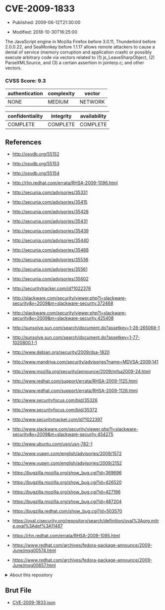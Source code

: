 # CVE-2009-1833

- Published: 2009-06-12T21:30:00

- Modified: 2018-10-30T16:25:00

The JavaScript engine in Mozilla Firefox before 3.0.11, Thunderbird before 2.0.0.22, and SeaMonkey before 1.1.17 allows remote attackers to cause a denial of service (memory corruption and application crash) or possibly execute arbitrary code via vectors related to (1) js_LeaveSharpObject, (2) ParseXMLSource, and (3) a certain assertion in jsinterp.c; and other vectors.

### CVSS Score: **9.3**

| authentication | complexity | vector |
| --- | --- | --- |
| NONE | MEDIUM | NETWORK |

| confidentiality | integrity | availability |
| --- | --- | --- |
| COMPLETE | COMPLETE | COMPLETE |

## References

* http://osvdb.org/55152

* http://osvdb.org/55153

* http://osvdb.org/55154

* http://rhn.redhat.com/errata/RHSA-2009-1096.html

* http://secunia.com/advisories/35331

* http://secunia.com/advisories/35415

* http://secunia.com/advisories/35428

* http://secunia.com/advisories/35431

* http://secunia.com/advisories/35439

* http://secunia.com/advisories/35440

* http://secunia.com/advisories/35468

* http://secunia.com/advisories/35536

* http://secunia.com/advisories/35561

* http://secunia.com/advisories/35602

* http://securitytracker.com/id?1022376

* http://slackware.com/security/viewer.php?l=slackware-security&y=2009&m=slackware-security.372468

* http://slackware.com/security/viewer.php?l=slackware-security&y=2009&m=slackware-security.425408

* http://sunsolve.sun.com/search/document.do?assetkey=1-26-265068-1

* http://sunsolve.sun.com/search/document.do?assetkey=1-77-1020800.1-1

* http://www.debian.org/security/2009/dsa-1820

* http://www.mandriva.com/security/advisories?name=MDVSA-2009:141

* http://www.mozilla.org/security/announce/2009/mfsa2009-24.html

* http://www.redhat.com/support/errata/RHSA-2009-1125.html

* http://www.redhat.com/support/errata/RHSA-2009-1126.html

* http://www.securityfocus.com/bid/35326

* http://www.securityfocus.com/bid/35372

* http://www.securitytracker.com/id?1022397

* http://www.slackware.com/security/viewer.php?l=slackware-security&y=2009&m=slackware-security.454275

* http://www.ubuntu.com/usn/usn-782-1

* http://www.vupen.com/english/advisories/2009/1572

* http://www.vupen.com/english/advisories/2009/2152

* https://bugzilla.mozilla.org/show_bug.cgi?id=369696

* https://bugzilla.mozilla.org/show_bug.cgi?id=426520

* https://bugzilla.mozilla.org/show_bug.cgi?id=427196

* https://bugzilla.mozilla.org/show_bug.cgi?id=487204

* https://bugzilla.redhat.com/show_bug.cgi?id=503570

* https://oval.cisecurity.org/repository/search/definition/oval%3Aorg.mitre.oval%3Adef%3A11487

* https://rhn.redhat.com/errata/RHSA-2009-1095.html

* https://www.redhat.com/archives/fedora-package-announce/2009-June/msg00574.html

* https://www.redhat.com/archives/fedora-package-announce/2009-June/msg00657.html

<details>
<summary>About this repository</summary> 

  This repository is part of the project [Live Hack CVE](https://github.com/Live-Hack-CVE). Main website can be found [www.live-hack.org](https://www.live-hack.org) 
  
  Made by [Sn0wAlice](https://github.com/Sn0wAlice) for the people that care about security and need to have a feed of the latest CVEs. Hope you enjoy it, don't forget to star the repo and follow me on [Twitter](https://twitter.com/Sn0wAlice) and [Github](https://github.com/Sn0wAlice). And that is my [personnal website](https://www.alice-snow.me/)

  - [Home Page](https://github.com/Live-Hack-CVE)
  - [Framework](https://github.com/Live-Hack-CVE/cve-framework)
  - [CVE database](https://github.com/Live-Hack-CVE/full_database)
  - [Changelog](https://github.com/Live-Hack-CVE/Changelog)
</details>

## Brut File

* [CVE-2009-1833.json](https://raw.githubusercontent.com/Live-Hack-CVE/full_database/main/cves/2009/CVE-2009-1833.json)


